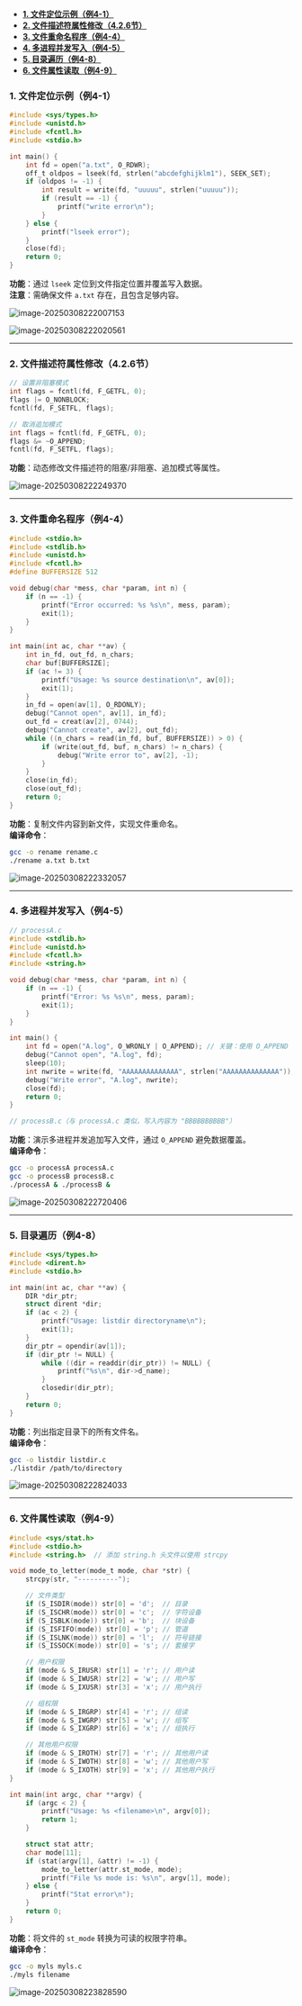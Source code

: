- [**1. 文件定位示例（例4-1）**](#1-文件定位示例例4-1)
- [**2. 文件描述符属性修改（4.2.6节）**](#2-文件描述符属性修改426节)
- [**3. 文件重命名程序（例4-4）**](#3-文件重命名程序例4-4)
- [**4. 多进程并发写入（例4-5）**](#4-多进程并发写入例4-5)
- [**5. 目录遍历（例4-8）**](#5-目录遍历例4-8)
- [**6. 文件属性读取（例4-9）**](#6-文件属性读取例4-9)


### **1. 文件定位示例（例4-1）**

```c
#include <sys/types.h>
#include <unistd.h>
#include <fcntl.h>
#include <stdio.h>

int main() {
    int fd = open("a.txt", O_RDWR);
    off_t oldpos = lseek(fd, strlen("abcdefghijklm1"), SEEK_SET);
    if (oldpos != -1) {
        int result = write(fd, "uuuuu", strlen("uuuuu"));
        if (result == -1) {
            printf("write error\n");
        }
    } else {
        printf("lseek error");
    }
    close(fd);
    return 0;
}
```
**功能**：通过 `lseek` 定位到文件指定位置并覆盖写入数据。  
**注意**：需确保文件 `a.txt` 存在，且包含足够内容。

![image-20250308222007153](./assets/image-20250308222007153.png)

![image-20250308222020561](./assets/image-20250308222020561.png)

---

### **2. 文件描述符属性修改（4.2.6节）**
```c
// 设置非阻塞模式
int flags = fcntl(fd, F_GETFL, 0);
flags |= O_NONBLOCK;
fcntl(fd, F_SETFL, flags);

// 取消追加模式
int flags = fcntl(fd, F_GETFL, 0);
flags &= ~O_APPEND;
fcntl(fd, F_SETFL, flags);
```
**功能**：动态修改文件描述符的阻塞/非阻塞、追加模式等属性。

![image-20250308222249370](./assets/image-20250308222249370.png)

---

### **3. 文件重命名程序（例4-4）**
```c
#include <stdio.h>
#include <stdlib.h>
#include <unistd.h>
#include <fcntl.h>
#define BUFFERSIZE 512

void debug(char *mess, char *param, int n) {
    if (n == -1) {
        printf("Error occurred: %s %s\n", mess, param);
        exit(1);
    }
}

int main(int ac, char **av) {
    int in_fd, out_fd, n_chars;
    char buf[BUFFERSIZE];
    if (ac != 3) {
        printf("Usage: %s source destination\n", av[0]);
        exit(1);
    }
    in_fd = open(av[1], O_RDONLY);
    debug("Cannot open", av[1], in_fd);
    out_fd = creat(av[2], 0744);
    debug("Cannot create", av[2], out_fd);
    while ((n_chars = read(in_fd, buf, BUFFERSIZE)) > 0) {
        if (write(out_fd, buf, n_chars) != n_chars) {
            debug("Write error to", av[2], -1);
        }
    }
    close(in_fd);
    close(out_fd);
    return 0;
}
```
**功能**：复制文件内容到新文件，实现文件重命名。  
**编译命令**：  
```bash
gcc -o rename rename.c
./rename a.txt b.txt
```

![image-20250308222332057](./assets/image-20250308222332057.png)

---

### **4. 多进程并发写入（例4-5）**
```c
// processA.c
#include <stdlib.h>
#include <unistd.h>
#include <fcntl.h>
#include <string.h>

void debug(char *mess, char *param, int n) {
    if (n == -1) {
        printf("Error: %s %s\n", mess, param);
        exit(1);
    }
}

int main() {
    int fd = open("A.log", O_WRONLY | O_APPEND); // 关键：使用 O_APPEND
    debug("Cannot open", "A.log", fd);
    sleep(10);
    int nwrite = write(fd, "AAAAAAAAAAAAAA", strlen("AAAAAAAAAAAAAA"));
    debug("Write error", "A.log", nwrite);
    close(fd);
    return 0;
}

// processB.c（与 processA.c 类似，写入内容为 "BBBBBBBBBB"）
```
**功能**：演示多进程并发追加写入文件，通过 `O_APPEND` 避免数据覆盖。  
**编译命令**：  
```bash
gcc -o processA processA.c
gcc -o processB processB.c
./processA & ./processB &
```

![image-20250308222720406](./assets/image-20250308222720406.png)

---

### **5. 目录遍历（例4-8）**
```c
#include <sys/types.h>
#include <dirent.h>
#include <stdio.h>

int main(int ac, char **av) {
    DIR *dir_ptr;
    struct dirent *dir;
    if (ac < 2) {
        printf("Usage: listdir directoryname\n");
        exit(1);
    }
    dir_ptr = opendir(av[1]);
    if (dir_ptr != NULL) {
        while ((dir = readdir(dir_ptr)) != NULL) {
            printf("%s\n", dir->d_name);
        }
        closedir(dir_ptr);
    }
    return 0;
}
```
**功能**：列出指定目录下的所有文件名。  
**编译命令**：  
```bash
gcc -o listdir listdir.c
./listdir /path/to/directory
```

![image-20250308222824033](./assets/image-20250308222824033.png)

---

### **6. 文件属性读取（例4-9）**

```c
#include <sys/stat.h>
#include <stdio.h>
#include <string.h>  // 添加 string.h 头文件以使用 strcpy

void mode_to_letter(mode_t mode, char *str) {
    strcpy(str, "----------");

    // 文件类型
    if (S_ISDIR(mode)) str[0] = 'd';  // 目录
    if (S_ISCHR(mode)) str[0] = 'c';  // 字符设备
    if (S_ISBLK(mode)) str[0] = 'b';  // 块设备
    if (S_ISFIFO(mode)) str[0] = 'p'; // 管道
    if (S_ISLNK(mode)) str[0] = 'l';  // 符号链接
    if (S_ISSOCK(mode)) str[0] = 's'; // 套接字

    // 用户权限
    if (mode & S_IRUSR) str[1] = 'r'; // 用户读
    if (mode & S_IWUSR) str[2] = 'w'; // 用户写
    if (mode & S_IXUSR) str[3] = 'x'; // 用户执行

    // 组权限
    if (mode & S_IRGRP) str[4] = 'r'; // 组读
    if (mode & S_IWGRP) str[5] = 'w'; // 组写
    if (mode & S_IXGRP) str[6] = 'x'; // 组执行

    // 其他用户权限
    if (mode & S_IROTH) str[7] = 'r'; // 其他用户读
    if (mode & S_IWOTH) str[8] = 'w'; // 其他用户写
    if (mode & S_IXOTH) str[9] = 'x'; // 其他用户执行
}

int main(int argc, char **argv) {
    if (argc < 2) {
        printf("Usage: %s <filename>\n", argv[0]);
        return 1;
    }

    struct stat attr;
    char mode[11];
    if (stat(argv[1], &attr) != -1) {
        mode_to_letter(attr.st_mode, mode);
        printf("File %s mode is: %s\n", argv[1], mode);
    } else {
        printf("Stat error\n");
    }
    return 0;
}
```
**功能**：将文件的 `st_mode` 转换为可读的权限字符串。  
**编译命令**：  

```bash
gcc -o myls myls.c
./myls filename
```

![image-20250308223828590](./assets/image-20250308223828590.png)
